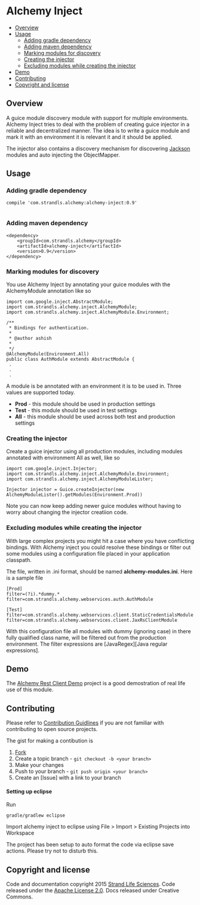 # Alchemy Inject

 - [Overview](#overview)
 - [Usage](#usage)
   - [Adding gradle dependency](#adding-gradle-dependency)
   - [Adding maven dependency](#adding-maven-dependency)
   - [Marking modules for discovery](#marking-modules-for-discovery)
   - [Creating the injector](#creating-the-injector)
   - [Excluding modules while creating the injector](#excluding-modules-while-creating-the-injector)
 - [Demo](#demo)
 - [Contributing](#contributing)
 - [Copyright and license](#copyright-and-license)


## Overview
A guice module discovery module with support for multiple environments. Alchemy Inject tries to deal with the problem of creating guice injector in a reliable and decentralized manner. The idea is to write a guice module and mark it with an environment it is relevant it and it should be applied.

The injector also contains a discovery mechanism for discovering [Jackson] modules and auto injecting the ObjectMapper.

## Usage

### Adding gradle dependency

```
compile 'com.strandls.alchemy:alchemy-inject:0.9'


```

### Adding maven dependency

```
<dependency>
	<groupId>com.strandls.alchemy</groupId>
	<artifactId>alchemy-inject</artifactId>
	<version>0.9</version>
</dependency>

```

### Marking modules for discovery

You use Alchemy Inject by annotating your guice modules with the AlchemyModule annotation like so

```
import com.google.inject.AbstractModule;
import com.strandls.alchemy.inject.AlchemyModule;
import com.strandls.alchemy.inject.AlchemyModule.Environment;

/**
 * Bindings for authentication.
 *
 * @author ashish
 *
 */
@AlchemyModule(Environment.All)
public class AuthModule extends AbstractModule {
 .
 .
 .
```

A module is be annotated with an environment it is to be used in. Three values are supported today.

 - **Prod** - this module should be used in production settings
 - **Test** - this module should be used in test settings
 - **All** - this module should be used across both test and production settings

### Creating the injector

Create a guice injector using all production modules, including modules annotated with environment All as well, like so

```
import com.google.inject.Injector;
import com.strandls.alchemy.inject.AlchemyModule.Environment;
import com.strandls.alchemy.inject.AlchemyModuleLister;

Injector injector = Guice.createInjector(new AlchemyModuleLister().getModules(Environment.Prod))
```

Note you can now keep adding newer guice modules without having to worry about changing the injector creatiion code.

### Excluding modules while creating the injector

With large complex projects you might hit a case where you have conflicting bindings. With Alchemy inject you could resolve these bindings or filter out some modules using a configuration file placed in your application classpath.

The file, written in .ini format, should be named **alchemy-modules.ini**. Here is a sample file

```
[Prod]
filter=(?i).*dummy.*
filter=com.strandls.alchemy.webservices.auth.AuthModule

[Test]
filter=com.strandls.alchemy.webservices.client.StaticCredentialsModule
filter=com.strandls.alchemy.webservices.client.JaxRsClientModule

```

With this configuration file all modules with dummy (ignoring case) in there fully qualified class name, will be filtered out from the production environment. The filter expressions are [JavaRegex][Java regular expressions].


## Demo

The [Alchemy Rest Client Demo][ARCDemo] project is a good demostration of real life use of this module.

## Contributing



Please refer to [Contribution Guidlines][Contrib] if you are not familiar with contributing to open source projects.

The gist for making a contibution is

1. [Fork]
2. Create a topic branch - `git checkout -b <your branch>`
3. Make your changes
4. Push to your branch - `git push origin <your branch>`
5. Create an [Issue] with a link to your branch

#### Setting up eclipse
Run
```
gradle/gradlew eclipse
```

Import alchemy inject to eclipse using File > Import > Existing Projects into Workspace

The project has been setup to auto format the code via eclipse save actions. Please try not to disturb this.


## Copyright and license

Code and documentation copyright 2015 [Strand Life Sciences]. Code released under the [Apache License 2.0]. Docs released under Creative Commons.

[ARCDemo]:https://github.com/strandls/alchemy-rest-client-demo/
[Alchemy Inject]:https://github.com/strandls/alchemy-inject/
[Apache License 2.0]:http://www.apache.org/licenses/LICENSE-2.0.html
[Strand Life Sciences]:http://www.strandls.com/
[Fork]: http://help.github.com/forking/
[Issues]: https://github.com/strandls/alchemy-rest-client-demo/issues
[Contrib]: https://guides.github.com/activities/contributing-to-open-source/
[Jackson]: https://github.com/FasterXML/jackson
[JavaRegex]: http://docs.oracle.com/javase/7/docs/api/java/util/regex/Pattern.html

